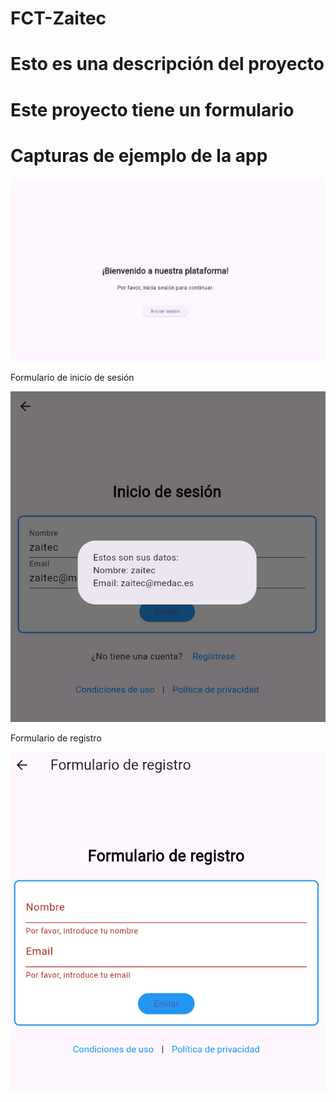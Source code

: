 # FCT-Zaitec
# Esto es una descripción del proyecto
# Este proyecto tiene un formulario
# Capturas de ejemplo de la app
![Captura](https://github.com/Daaviiidd/FCT-Zaitec/blob/main/imagenes/app.png)

Formulario de inicio de sesión

![Captura](https://github.com/Daaviiidd/FCT-Zaitec/blob/main/imagenes/formulario.png)

Formulario de registro

![Captura](https://github.com/Daaviiidd/FCT-Zaitec/blob/main/imagenes/registro.png)
